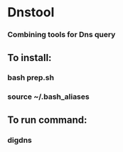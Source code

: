 # Dnstool
### Combining tools for Dns query

## To install:
### bash prep.sh
### source ~/.bash_aliases
## To run command:
### digdns
